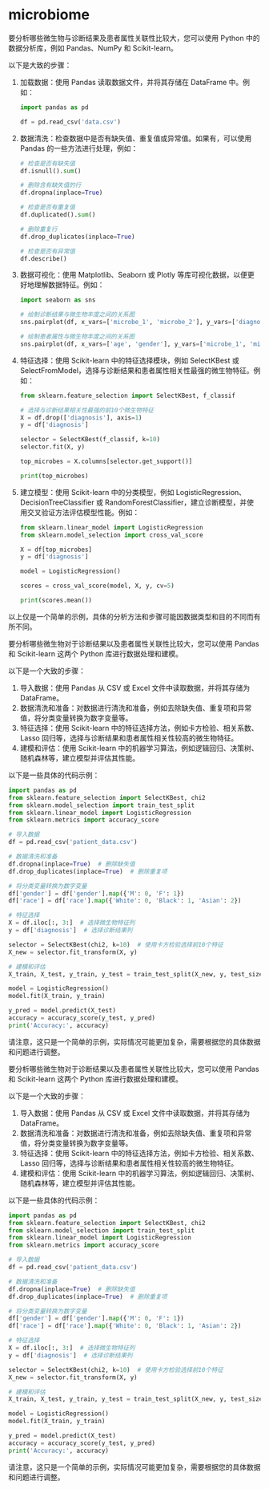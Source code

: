# microbiome


要分析哪些微生物与诊断结果及患者属性关联性比较大，您可以使用 Python 中的数据分析库，例如 Pandas、NumPy 和 Scikit-learn。

以下是大致的步骤：

1. 加载数据：使用 Pandas 读取数据文件，并将其存储在 DataFrame 中。例如：

   ```python
   import pandas as pd

   df = pd.read_csv('data.csv')
   ```
2. 数据清洗：检查数据中是否有缺失值、重复值或异常值。如果有，可以使用 Pandas 的一些方法进行处理，例如：

   ```python
   # 检查是否有缺失值
   df.isnull().sum()

   # 删除含有缺失值的行
   df.dropna(inplace=True)

   # 检查是否有重复值
   df.duplicated().sum()

   # 删除重复行
   df.drop_duplicates(inplace=True)

   # 检查是否有异常值
   df.describe()
   ```
3. 数据可视化：使用 Matplotlib、Seaborn 或 Plotly 等库可视化数据，以便更好地理解数据特征。例如：

   ```python
   import seaborn as sns

   # 绘制诊断结果与微生物丰度之间的关系图
   sns.pairplot(df, x_vars=['microbe_1', 'microbe_2'], y_vars=['diagnosis'], height=5, aspect=1)

   # 绘制患者属性与微生物丰度之间的关系图
   sns.pairplot(df, x_vars=['age', 'gender'], y_vars=['microbe_1', 'microbe_2'], height=5, aspect=1)
   ```
4. 特征选择：使用 Scikit-learn 中的特征选择模块，例如 SelectKBest 或 SelectFromModel，选择与诊断结果和患者属性相关性最强的微生物特征。例如：

   ```python
   from sklearn.feature_selection import SelectKBest, f_classif

   # 选择与诊断结果相关性最强的前10个微生物特征
   X = df.drop(['diagnosis'], axis=1)
   y = df['diagnosis']

   selector = SelectKBest(f_classif, k=10)
   selector.fit(X, y)

   top_microbes = X.columns[selector.get_support()]

   print(top_microbes)
   ```
5. 建立模型：使用 Scikit-learn 中的分类模型，例如 LogisticRegression、DecisionTreeClassifier 或 RandomForestClassifier，建立诊断模型，并使用交叉验证方法评估模型性能。例如：

   ```python
   from sklearn.linear_model import LogisticRegression
   from sklearn.model_selection import cross_val_score

   X = df[top_microbes]
   y = df['diagnosis']

   model = LogisticRegression()

   scores = cross_val_score(model, X, y, cv=5)

   print(scores.mean())
   ```

以上仅是一个简单的示例，具体的分析方法和步骤可能因数据类型和目的不同而有所不同。



要分析哪些微生物对于诊断结果以及患者属性关联性比较大，您可以使用 Pandas 和 Scikit-learn 这两个 Python 库进行数据处理和建模。

以下是一个大致的步骤：

1. 导入数据：使用 Pandas 从 CSV 或 Excel 文件中读取数据，并将其存储为 DataFrame。
2. 数据清洗和准备：对数据进行清洗和准备，例如去除缺失值、重复项和异常值，将分类变量转换为数字变量等。
3. 特征选择：使用 Scikit-learn 中的特征选择方法，例如卡方检验、相关系数、Lasso 回归等，选择与诊断结果和患者属性相关性较高的微生物特征。
4. 建模和评估：使用 Scikit-learn 中的机器学习算法，例如逻辑回归、决策树、随机森林等，建立模型并评估其性能。

以下是一些具体的代码示例：

```python
import pandas as pd
from sklearn.feature_selection import SelectKBest, chi2
from sklearn.model_selection import train_test_split
from sklearn.linear_model import LogisticRegression
from sklearn.metrics import accuracy_score

# 导入数据
df = pd.read_csv('patient_data.csv')

# 数据清洗和准备
df.dropna(inplace=True)  # 删除缺失值
df.drop_duplicates(inplace=True)  # 删除重复项

# 将分类变量转换为数字变量
df['gender'] = df['gender'].map({'M': 0, 'F': 1})
df['race'] = df['race'].map({'White': 0, 'Black': 1, 'Asian': 2})

# 特征选择
X = df.iloc[:, 3:]  # 选择微生物特征列
y = df['diagnosis']  # 选择诊断结果列

selector = SelectKBest(chi2, k=10)  # 使用卡方检验选择前10个特征
X_new = selector.fit_transform(X, y)

# 建模和评估
X_train, X_test, y_train, y_test = train_test_split(X_new, y, test_size=0.2, random_state=42)

model = LogisticRegression()
model.fit(X_train, y_train)

y_pred = model.predict(X_test)
accuracy = accuracy_score(y_test, y_pred)
print('Accuracy:', accuracy)
```

请注意，这只是一个简单的示例，实际情况可能更加复杂，需要根据您的具体数据和问题进行调整。



要分析哪些微生物对于诊断结果以及患者属性关联性比较大，您可以使用 Pandas 和 Scikit-learn 这两个 Python 库进行数据处理和建模。

以下是一个大致的步骤：

1. 导入数据：使用 Pandas 从 CSV 或 Excel 文件中读取数据，并将其存储为 DataFrame。
2. 数据清洗和准备：对数据进行清洗和准备，例如去除缺失值、重复项和异常值，将分类变量转换为数字变量等。
3. 特征选择：使用 Scikit-learn 中的特征选择方法，例如卡方检验、相关系数、Lasso 回归等，选择与诊断结果和患者属性相关性较高的微生物特征。
4. 建模和评估：使用 Scikit-learn 中的机器学习算法，例如逻辑回归、决策树、随机森林等，建立模型并评估其性能。

以下是一些具体的代码示例：

```python
import pandas as pd
from sklearn.feature_selection import SelectKBest, chi2
from sklearn.model_selection import train_test_split
from sklearn.linear_model import LogisticRegression
from sklearn.metrics import accuracy_score

# 导入数据
df = pd.read_csv('patient_data.csv')

# 数据清洗和准备
df.dropna(inplace=True)  # 删除缺失值
df.drop_duplicates(inplace=True)  # 删除重复项

# 将分类变量转换为数字变量
df['gender'] = df['gender'].map({'M': 0, 'F': 1})
df['race'] = df['race'].map({'White': 0, 'Black': 1, 'Asian': 2})

# 特征选择
X = df.iloc[:, 3:]  # 选择微生物特征列
y = df['diagnosis']  # 选择诊断结果列

selector = SelectKBest(chi2, k=10)  # 使用卡方检验选择前10个特征
X_new = selector.fit_transform(X, y)

# 建模和评估
X_train, X_test, y_train, y_test = train_test_split(X_new, y, test_size=0.2, random_state=42)

model = LogisticRegression()
model.fit(X_train, y_train)

y_pred = model.predict(X_test)
accuracy = accuracy_score(y_test, y_pred)
print('Accuracy:', accuracy)
```

请注意，这只是一个简单的示例，实际情况可能更加复杂，需要根据您的具体数据和问题进行调整。
